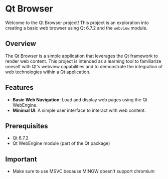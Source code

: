 # Qt Browser

Welcome to the Qt Browser project! This project is an exploration into creating a basic web browser using Qt 6.7.2 and the `webview` module.

## Overview

The Qt Browser is a simple application that leverages the Qt framework to render web content. This project is intended as a learning tool to familiarize oneself with Qt's webview capabilities and to demonstrate the integration of web technologies within a Qt application.

## Features

- **Basic Web Navigation**: Load and display web pages using the Qt WebEngine.
- **Minimal UI**: A simple user interface to interact with web content.

## Prerequisites
- Qt 6.7.2
- Qt WebEngine module (part of the Qt package)

## Important
- Make sure to use MSVC because MINGW doesn't support chromium
